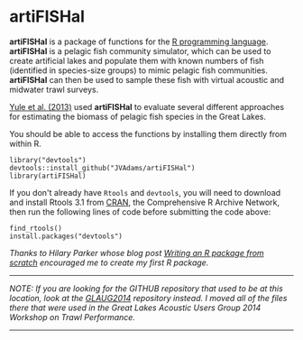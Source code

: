 artiFISHal
==========

**artiFISHal** is a package of functions for the [R programming language](http://www.r-project.org/).  
**artiFISHal** is a pelagic fish community simulator, which can be used to create artificial lakes and 
populate them with known numbers of fish (identified in species-size groups) 
to mimic pelagic fish communities. 
**artiFISHal** can then be used to sample these fish with virtual acoustic and midwater trawl surveys.

[Yule et al. (2013)](http://www.nrcresearchpress.com/doi/abs/10.1139/cjfas-2013-0072#.U1KYxPldXTQ) used **artiFISHal** 
to evaluate several different approaches for estimating the biomass of pelagic fish species in the Great Lakes.

You should be able to access the functions by installing them directly from within R.

	library("devtools")
	devtools::install_github("JVAdams/artiFISHal")
	library(artiFISHal)

If you don't already have `Rtools` and `devtools`, you will need to download and install Rtools 3.1 from [CRAN](http://cran.r-project.org/bin/windows/Rtools/), 
	the Comprehensive R Archive Network, then run the following lines of code before submitting the code above:

	find_rtools()
	install.packages("devtools")

_Thanks to Hilary Parker whose blog post [Writing an R package from scratch](http://hilaryparker.com/2014/04/29/writing-an-r-package-from-scratch/)
encouraged me to create my first R package._

- - -
*NOTE:  If you are looking for the GITHUB repository that used to be at this location,
look at the [GLAUG2014](https://github.com/JVAdams/GLAUG2014) repository instead.
I moved all of the files there that were used in the Great Lakes Acoustic Users Group 2014 Workshop on Trawl Performance.*
- - -
